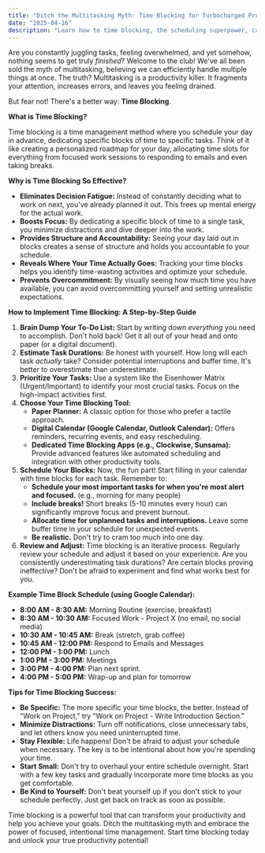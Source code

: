 ```yaml
---
title: "Ditch the Multitasking Myth: Time Blocking for Turbocharged Productivity"
date: "2025-04-16"
description: "Learn how to time blocking, the scheduling superpower, can help you focus, achieve more, and finally conquer that never-ending to-do list."
---
```


Are you constantly juggling tasks, feeling overwhelmed, and yet somehow, nothing seems to get truly *finished*? Welcome to the club! We've all been sold the myth of multitasking, believing we can efficiently handle multiple things at once. The truth? Multitasking is a productivity killer. It fragments your attention, increases errors, and leaves you feeling drained.

But fear not! There's a better way: **Time Blocking**.

**What is Time Blocking?**

Time blocking is a time management method where you schedule your day in advance, dedicating specific blocks of time to specific tasks. Think of it like creating a personalized roadmap for your day, allocating time slots for everything from focused work sessions to responding to emails and even taking breaks.

**Why is Time Blocking So Effective?**

*   **Eliminates Decision Fatigue:** Instead of constantly deciding what to work on next, you've already planned it out. This frees up mental energy for the actual work.
*   **Boosts Focus:** By dedicating a specific block of time to a single task, you minimize distractions and dive deeper into the work.
*   **Provides Structure and Accountability:** Seeing your day laid out in blocks creates a sense of structure and holds you accountable to your schedule.
*   **Reveals Where Your Time Actually Goes:** Tracking your time blocks helps you identify time-wasting activities and optimize your schedule.
*   **Prevents Overcommitment:** By visually seeing how much time you have available, you can avoid overcommitting yourself and setting unrealistic expectations.

**How to Implement Time Blocking: A Step-by-Step Guide**

1.  **Brain Dump Your To-Do List:** Start by writing down *everything* you need to accomplish. Don't hold back! Get it all out of your head and onto paper (or a digital document).
2.  **Estimate Task Durations:** Be honest with yourself. How long will each task *actually* take? Consider potential interruptions and buffer time. It's better to overestimate than underestimate.
3.  **Prioritize Your Tasks:** Use a system like the Eisenhower Matrix (Urgent/Important) to identify your most crucial tasks. Focus on the high-impact activities first.
4.  **Choose Your Time Blocking Tool:**
    *   **Paper Planner:** A classic option for those who prefer a tactile approach.
    *   **Digital Calendar (Google Calendar, Outlook Calendar):** Offers reminders, recurring events, and easy rescheduling.
    *   **Dedicated Time Blocking Apps (e.g., Clockwise, Sunsama):** Provide advanced features like automated scheduling and integration with other productivity tools.
5.  **Schedule Your Blocks:** Now, the fun part! Start filling in your calendar with time blocks for each task. Remember to:
    *   **Schedule your most important tasks for when you're most alert and focused.** (e.g., morning for many people)
    *   **Include breaks!** Short breaks (5-10 minutes every hour) can significantly improve focus and prevent burnout.
    *   **Allocate time for unplanned tasks and interruptions.** Leave some buffer time in your schedule for unexpected events.
    *   **Be realistic.** Don't try to cram too much into one day.
6.  **Review and Adjust:** Time blocking is an iterative process. Regularly review your schedule and adjust it based on your experience. Are you consistently underestimating task durations? Are certain blocks proving ineffective? Don't be afraid to experiment and find what works best for you.

**Example Time Block Schedule (using Google Calendar):**

*   **8:00 AM - 8:30 AM:** Morning Routine (exercise, breakfast)
*   **8:30 AM - 10:30 AM:** Focused Work - Project X (no email, no social media)
*   **10:30 AM - 10:45 AM:** Break (stretch, grab coffee)
*   **10:45 AM - 12:00 PM:** Respond to Emails and Messages
*   **12:00 PM - 1:00 PM:** Lunch
*   **1:00 PM - 3:00 PM:** Meetings
*   **3:00 PM - 4:00 PM:** Plan next sprint.
*   **4:00 PM - 5:00 PM:** Wrap-up and plan for tomorrow

**Tips for Time Blocking Success:**

*   **Be Specific:** The more specific your time blocks, the better. Instead of "Work on Project," try "Work on Project - Write Introduction Section."
*   **Minimize Distractions:** Turn off notifications, close unnecessary tabs, and let others know you need uninterrupted time.
*   **Stay Flexible:** Life happens! Don't be afraid to adjust your schedule when necessary. The key is to be intentional about how you're spending your time.
*   **Start Small:** Don't try to overhaul your entire schedule overnight. Start with a few key tasks and gradually incorporate more time blocks as you get comfortable.
*   **Be Kind to Yourself:** Don't beat yourself up if you don't stick to your schedule perfectly. Just get back on track as soon as possible.

Time blocking is a powerful tool that can transform your productivity and help you achieve your goals. Ditch the multitasking myth and embrace the power of focused, intentional time management. Start time blocking today and unlock your true productivity potential!
